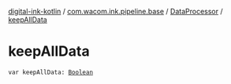 [digital-ink-kotlin](../../index.md) / [com.wacom.ink.pipeline.base](../index.md) / [DataProcessor](index.md) / [keepAllData](./keep-all-data.md)

# keepAllData

`var keepAllData: `[`Boolean`](https://kotlinlang.org/api/latest/jvm/stdlib/kotlin/-boolean/index.html)